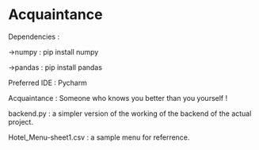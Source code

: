 # Acquaintance

Dependencies : 

->numpy : pip install numpy

->pandas : pip install pandas

Preferred IDE : Pycharm 

Acquaintance : Someone who knows you better than you yourself !

backend.py : a simpler version of the working of the backend of the actual project.

Hotel_Menu-sheet1.csv : a sample menu for referrence. 
